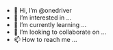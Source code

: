 - 👋 Hi, I’m @onedriver
- 👀 I’m interested in ...
- 🌱 I’m currently learning ...
- 💞️ I’m looking to collaborate on ...
- 📫 How to reach me ...

<!---
baddestmanalive/baddestmanalive is a ✨ special ✨ repository because its `README.md` (this file) appears on your GitHub profile.
You can click the Preview link to take a look at your changes.
--->
